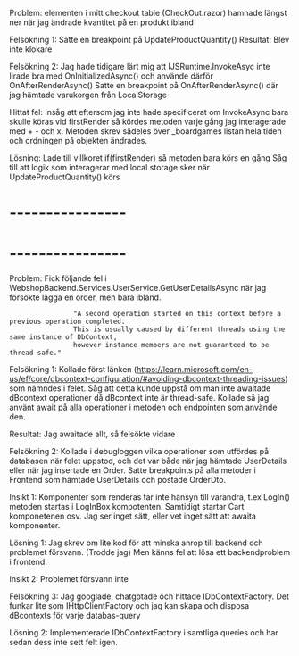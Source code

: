 Problem:        <tr> elementen i mitt checkout table (CheckOut.razor) hamnade längst ner när jag ändrade kvantitet på en produkt ibland

Felsökning 1:   Satte en breakpoint på UpdateProductQuantity()
Resultat:       Blev inte klokare

Felsökning 2:   Jag hade tidigare lärt mig att IJSRuntime.InvokeAsyc inte lirade bra med OnInitializedAsync() och använde därför OnAfterRenderAsync()
                Satte en breakpoint på OnAfterRenderAsync() där jag hämtade varukorgen från LocalStorage

Hittat fel:     Insåg att eftersom jag inte hade specificerat om InvokeAsync bara skulle köras vid firstRender så kördes metoden varje gång jag interagerade med + - och x.
                Metoden skrev sådeles över _boardgames listan hela tiden och ordningen på objekten ändrades.

Lösning:        Lade till villkoret if(firstRender) så metoden bara körs en gång
                Såg till att logik som interagerar med local storage sker när UpdateProductQuantity() körs

# ----------------
# ----------------

Problem:        Fick följande fel i WebshopBackend.Services.UserService.GetUserDetailsAsync när jag försökte lägga en order, men bara ibland.

                    "A second operation started on this context before a previous operation completed.
                    This is usually caused by different threads using the same instance of DbContext,
                    however instance members are not guaranteed to be thread safe."

Felsökning 1:   Kollade först länken (https://learn.microsoft.com/en-us/ef/core/dbcontext-configuration/#avoiding-dbcontext-threading-issues) som nämndes i felet.
                Såg att detta kunde uppstå om man inte awaitade dBcontext operationer då dBcontext inte är thread-safe.
                Kollade så jag använt await på alla operationer i metoden och endpointen som använde den.

Resultat:       Jag awaitade allt, så felsökte vidare

Felsökning 2:   Kollade i debugloggen vilka operationer som utfördes på databasen när felet uppstod,
                och det var både när jag hämtade UserDetails eller när jag insertade en Order.
                Satte breakpoints på alla metoder i Frontend som hämtade UserDetails och postade OrderDto.

Insikt 1:       Komponenter som renderas tar inte hänsyn till varandra, t.ex LogIn() metoden startas i LogInBox kompotenten.
                Samtidigt startar Cart komponetenen osv.
                Jag ser inget sätt, eller vet inget sätt att awaita komponenter.

Lösning 1:      Jag skrev om lite kod för att minska anrop till backend och problemet försvann. (Trodde jag)
                Men känns fel att lösa ett backendproblem i frontend.

Insikt 2:       Problemet försvann inte

Felsökning 3:   Jag googlade, chatgptade och hittade IDbContextFactory.
                Det funkar lite som IHttpClientFactory och jag kan skapa och disposa dBcontexts för varje databas-query

Lösning 2:      Implementerade IDbContextFactory i samtliga queries och har sedan dess inte sett felt igen.








